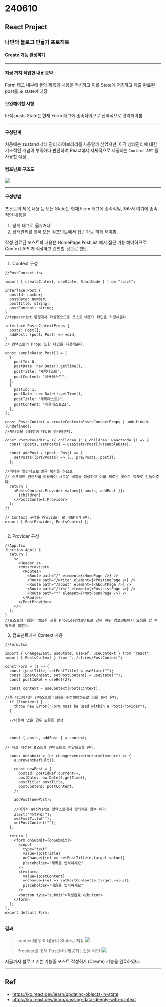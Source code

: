 # 240610

## React Project

### 나만의 블로그 만들기 프로젝트

#### Create 기능 완성하기

---


#### 지금 까지 작업한 내용 요약
Form 태그 내부에 글의 제목과 내용을 작성하고 
이를 State에 저장하고 
제출 완료된 post를 또 state에 저장

#### 보완해야할 사항

아직 posts State는 현재 Form 태그에 종속적이므로 전역적으로 관리해야함

---

#### 구성단계

처음에는 zustand 상태 관리 라이브러리를 사용할까 싶었지만, 아직 상태관리에 대한 기초적인 개념이 부족하다 판단하여 React에서 자체적으로 제공하는 
`Context API` 를 사용할 예정.

#### 컴포넌트 구조도

![](../img/스크린샷%202024-06-10%20오후%208.49.27.png)

---

#### 구성방법

포스트의 제목,내용 등 모든 State는 현재 Form 태그에 종속적임,
따라서 여기에 종속적인 내용을 
1. 상위 태그로 옮기거나
2. 상태관리를 통해 모든 컴포넌트에서 접근 가능 하게 해야함.

작성 완료된 포스트의 내용은 HomePage,PostList 에서 접근 가능 해야하므로 Context API 가 적절하고 간편할 것으로 판단.

---

1. Context 구성

```tsx
//PostContext.tsx 

import { createContext, useState, ReactNode } from "react";

interface Post {
  postId: number;
  postDate: number;
  postTitle: string;
  postContent: string;
}
//typescript 환경에서 작성했으므로 포스트 내용의 타입을 지정해준다. 

interface PostsContextProps {
  posts: Post[];
  addPost: (post: Post) => void;
}
// 컨택스트의 Props 또한 타입을 지정해준다.

const sampleData: Post[] = [
  {
    postId: 0,
    postDate: new Date().getTime(),
    postTitle: "제목테스트",
    postContent: "내용테스트",
  },
  {
    postId: 1,
    postDate: new Date().getTime(),
    postTitle: "제목테스트2",
    postContent: "내용테스트22",
  },
];

const PostsContext = createContext<PostsContextProps | undefined>(undefined);
//제너럴을 이용하여 타입을 명시해준다.

const PostProvider = ({ children }: { children: ReactNode }) => {
  const [posts, setPosts] = useState<Post[]>(sampleData);

  const addPost = (post: Post) => {
    setPosts((prevPosts) => [...prevPosts, post]);
  };

//객체는 일반적으로 얕은 복사를 하므로 
// 스프레드 연산자를 이용하여 새로운 배열을 생성하고 이를 새로운 포스트 객체로 만들어준다.
  return (
    <PostsContext.Provider value={{ posts, addPost }}>
      {children}
    </PostsContext.Provider>
  );
};

// Context 구성을 Provider 로 내보내기 한다.
export { PostProvider, PostsContext };


```

2. Provider 구성

```tsx
//App.tsx
function App() {
  return (
    <>
      <Header />
      <PostProvider>
        <Routes>
          <Route path="/" element={<HomePage />} />
          <Route path="/write" element={<PostingPage />} />
          <Route path="/about" element={<AboutPage />} />
          <Route path="/list" element={<PostListPage />} />
          <Route path="*" element={<NotFoundPage />} />
        </Routes>
      </PostProvider>
    </>
  );
}
//포스트의 내용이 필요한 곳을 Provider컴포넌트로 감싸 하위 컴포넌트에서 요청을 할 수 있도록 해준다.

```
3. 컴포넌트에서 Context 사용

```tsx
//Form.tsx

import { ChangeEvent, useState, useRef, useContext } from "react";
import { PostsContext } from "../stores/PostContext";

const Form = () => {
  const [postTitle, setPostTitle] = useState("");
  const [postContent, setPostContent] = useState("");
  const postIdRef = useRef(2);

  const context = useContext(PostsContext);

//폼 태그에서는 컨택스트의 내용을 수정해야하므로 이를 불러 온다.
  if (!context) {
    throw new Error("Form must be used within a PostsProvider");
  }

  //내용이 없을 경우 오류를 발생



  const { posts, addPost } = context;

// 새로 작성된 포스트가 컨텍스트로 전달되도록 한다.

  const onSubmit = (e: ChangeEvent<HTMLFormElement>) => {
    e.preventDefault();

    const newPost = {
      postId: postIdRef.current++,
      postDate: new Date().getTime(),
      postTitle: postTitle,
      postContent: postContent,
    };

    addPost(newPost);

    //여기서 addPost는 컨텍스트에서 정의해준 함수 이다. 
    alert("작성완료!");
    setPostTitle("");
    setPostContent("");
  };

  return (
    <form onSubmit={onSubmit}>
      <input
        type="text"
        value={postTitle}
        onChange={(e) => setPostTitle(e.target.value)}
        placeholder="제목을 입력하세요"
      />
      <textarea
        value={postContent}
        onChange={(e) => setPostContent(e.target.value)}
        placeholder="내용을 입력하세요"
      />
      <button type="submit">작성완료!</button>
    </form>
  );
};
export default Form;


```

#### 결과
> context에 입력 내용이 State로 저장
![](../img/스크린샷%202024-06-10%20오후%209.04.23.png)


> Provider를 통해 Post들이 제공되는것을 확인 
![](../img/스크린샷%202024-06-10%20오후%209.04.57.png)


지금까지 블로그 기본 기능중 포스트 작성하기 (Create) 기능을 완료하였다.

---

## Ref

- https://ko.react.dev/learn/updating-objects-in-state
- https://ko.react.dev/learn/passing-data-deeply-with-context
